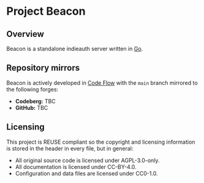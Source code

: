 <!--
SPDX-FileCopyrightText: 2024 2024 Dan Anglin <d.n.i.anglin@gmail.com>

SPDX-License-Identifier: CC-BY-4.0
-->

# Project Beacon

## Overview

Beacon is a standalone indieauth server written in [Go](https://go.dev/).

## Repository mirrors

Beacon is actively developed in [Code Flow](https://codeflow.dananglin.me.uk/apollo/beacon) with the `main` branch mirrored to the following forges:

- **Codeberg:** TBC
- **GitHub:** TBC

## Licensing

This project is REUSE compliant so the copyright and licensing information is stored in the header in every file, but in general:

- All original source code is licensed under AGPL-3.0-only.
- All documentation is licensed under CC-BY-4.0.
- Configuration and data files are licensed under CC0-1.0.
